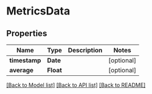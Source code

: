 # MetricsData

## Properties
Name | Type | Description | Notes
------------ | ------------- | ------------- | -------------
**timestamp** | **Date** |  | [optional] 
**average** | **Float** |  | [optional] 

[[Back to Model list]](../README.md#documentation-for-models) [[Back to API list]](../README.md#documentation-for-api-endpoints) [[Back to README]](../README.md)


